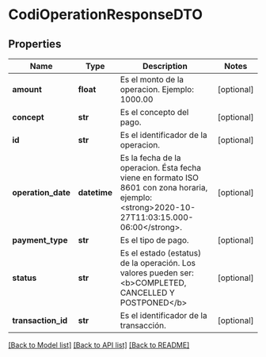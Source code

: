# CodiOperationResponseDTO

## Properties
Name | Type | Description | Notes
------------ | ------------- | ------------- | -------------
**amount** | **float** | Es el monto de la operacion. Ejemplo: 1000.00 | [optional] 
**concept** | **str** | Es el concepto del pago. | [optional] 
**id** | **str** | Es el identificador de la operacion. | [optional] 
**operation_date** | **datetime** | Es la fecha de la operacion. Ésta fecha viene en formato ISO 8601 con zona horaria, ejemplo: &lt;strong&gt;2020-10-27T11:03:15.000-06:00&lt;/strong&gt;. | [optional] 
**payment_type** | **str** | Es el tipo de pago. | [optional] 
**status** | **str** | Es el estado (estatus) de la operación. Los valores pueden ser: &lt;b&gt;COMPLETED, CANCELLED Y POSTPONED&lt;/b&gt; | [optional] 
**transaction_id** | **str** | Es el identificador de la transacción. | [optional] 

[[Back to Model list]](../README.md#documentation-for-models) [[Back to API list]](../README.md#documentation-for-api-endpoints) [[Back to README]](../README.md)

